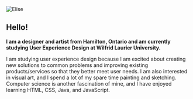 

<img class = profileImage src="https://static.wixstatic.com/media/0a3ebf_4b888bde51fc4d31bd3d62fa851f77e5~mv2.jpg/v1/fill/w_358,h_539,al_c,q_80,usm_0.66_1.00_0.01/0a3ebf_4b888bde51fc4d31bd3d62fa851f77e5~mv2.webp" alt="Elise">

<div class = aboutSection>
<h2><b>Hello!</b></h2>
<p class = description><b> I am a designer and artist from Hamilton, Ontario and am currently studying User Experience Design at Wilfrid Laurier University.</b><p>
<p>I am studying user experience design because I am excited about creating new solutions to common problems and improving existing products/services so that they better meet user needs. I am also interested in visual art, and I spend a lot of my spare time painting and sketching. Computer science is another fascination of mine, and I have enjoyed learning HTML, CSS, Java, and JavaScript.</p>
</div>
